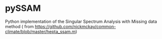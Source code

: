 # pySSAM
Python implementation of the Singular Spectrum Analysis with Missing data method ( from https://github.com/nickmckay/common-climate/blob/master/hepta_ssam.m)
